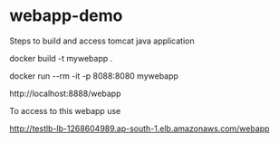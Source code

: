 # webapp-demo

Steps to build and access tomcat java application

docker build -t mywebapp .

docker run --rm -it -p 8088:8080 mywebapp

http://localhost:8888/webapp

To access to this webapp use

http://testlb-lb-1268604989.ap-south-1.elb.amazonaws.com/webapp

